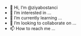 - 👋 Hi, I’m @ziyabostanci
- 👀 I’m interested in ...
- 🌱 I’m currently learning ...
- 💞️ I’m looking to collaborate on ...
- 📫 How to reach me ...

<!---
ziyabostanci/ziyabostanci is a ✨ special ✨ repository because its `README.md` (this file) appears on your GitHub profile.
You can click the Preview link to take a look at your changes.
--->
